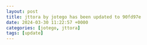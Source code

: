 ```yaml
---
layout: post
title: jttora by jotego has been updated to 90fd97e
date: 2024-03-30 11:22:57 +0000
categories: [jotego, jttora]
tags: [update]
---
```


